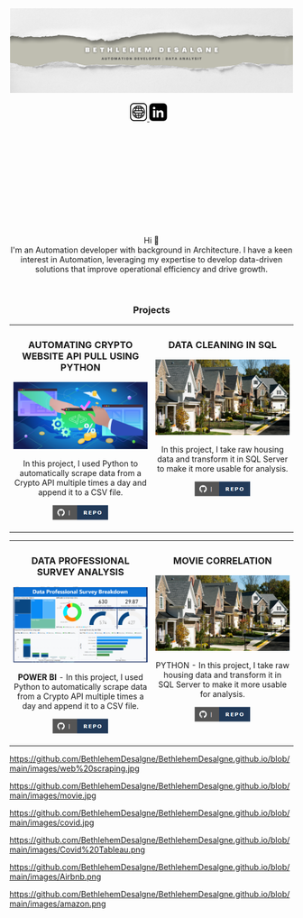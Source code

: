 ![Cover Image](https://github.com/BethlehemDesalgne/bethlehemdesalgne/blob/main/images/cover%20-%20Copy.png)



<div align="center" style="padding-bottom: 100px;"> <!-- Adjust padding-bottom to manage space -->
  <a href="https://bethlehemdesalgne.github.io/">
    <img src="https://github.com/BethlehemDesalgne/bethlehemdesalgne/blob/main/images/website.png" width="30" alt="Website" title="Visit my website!">
  </a>
  <a href="https://www.linkedin.com/in/bethlehem-desalgne/" style="margin-right: 10px;">
    <img src="https://github.com/BethlehemDesalgne/bethlehemdesalgne/blob/main/images/linkedin.png" width="31.5" alt="LinkedIn" title="Connect on LinkedIn">
  </a>
</div>

<div align="center" style="padding-top: 100px;"> <!-- Adjust padding-top to manage space -->
Hi 👋
</div>
<div align="center">
I'm an Automation developer with background in Architecture. I have a keen interest in Automation, leveraging my expertise to develop data-driven solutions that improve operational efficiency and drive growth. 
</div>


<br> <!-- Adds a space before the greeting -->


<div align="center"><h3>Projects</h3></div>

<table>
  <tr>
    <td valign="top" width="50%">
      <div align="center">
        <h3>AUTOMATING CRYPTO WEBSITE API PULL USING PYTHON</h3>
        <img src="https://github.com/BethlehemDesalgne/BethlehemDesalgne.github.io/blob/main/images/api.png" alt="API Screenshot" width="100%" />
      </div>
      <p align="center">In this project, I used Python to automatically scrape data from a Crypto API multiple times a day and append it to a CSV file.</p>
      <p align="center"><a href="https://github.com/BethlehemDesalgne/Automating-Crypto-Website-API-Pull-Using-Python">
        <img src="https://github.com/BethlehemDesalgne/BethlehemDesalgne.github.io/blob/main/images/repo.png" width="100px"/>
      </a></p>
    </td>
    <td valign="top" width="50%">
      <div align="center">
        <h3>DATA CLEANING IN SQL</h3>
        <img src="https://github.com/BethlehemDesalgne/BethlehemDesalgne.github.io/blob/main/images/Houses.jpg" alt="SQL Screenshot" width="100%" />
      </div>
      <p align="center">In this project, I take raw housing data and transform it in SQL Server to make it more usable for analysis.</p>
      <p align="center"><a href="https://github.com/BethlehemDesalgne/Data-Cleaning-in-SQL">
        <img src="https://github.com/BethlehemDesalgne/BethlehemDesalgne.github.io/blob/main/images/repo.png" width="100px"/>
      </a></p>
    </td>
  </tr>
</table>

<table>
  <tr>
    <td valign="top" width="50%">
      <div align="center">
        <h3>DATA PROFESSIONAL SURVEY ANALYSIS</h3>
        <img src="https://github.com/BethlehemDesalgne/BethlehemDesalgne.github.io/blob/main/images/Data%20P.png" alt="API Screenshot" width="100%" />
      </div>
      <p align="center"><strong>POWER BI</strong> - In this project, I used Python to automatically scrape data from a Crypto API multiple times a day and append it to a CSV file.</p>
      <p align="center"><a href="https://github.com/BethlehemDesalgne/Automating-Crypto-Website-API-Pull-Using-Python">
        <img src="https://github.com/BethlehemDesalgne/BethlehemDesalgne.github.io/blob/main/images/repo.png" width="100px"/>
      </a></p>
    </td>
    <td valign="top" width="50%">
      <div align="center">
        <h3>MOVIE CORRELATION</h3>
        <img src="https://github.com/BethlehemDesalgne/BethlehemDesalgne.github.io/blob/main/images/Houses.jpg" alt="SQL Screenshot" width="100%" />
      </div>
      <p align="center">PYTHON - In this project, I take raw housing data and transform it in SQL Server to make it more usable for analysis.</p>
      <p align="center"><a href="https://github.com/BethlehemDesalgne/Data-Cleaning-in-SQL">
        <img src="https://github.com/BethlehemDesalgne/BethlehemDesalgne.github.io/blob/main/images/repo.png" width="100px"/>
      </a></p>
    </td>
  </tr>
</table>

https://github.com/BethlehemDesalgne/BethlehemDesalgne.github.io/blob/main/images/web%20scraping.jpg

https://github.com/BethlehemDesalgne/BethlehemDesalgne.github.io/blob/main/images/movie.jpg

https://github.com/BethlehemDesalgne/BethlehemDesalgne.github.io/blob/main/images/covid.jpg



https://github.com/BethlehemDesalgne/BethlehemDesalgne.github.io/blob/main/images/Covid%20Tableau.png

https://github.com/BethlehemDesalgne/BethlehemDesalgne.github.io/blob/main/images/Airbnb.png

https://github.com/BethlehemDesalgne/BethlehemDesalgne.github.io/blob/main/images/amazon.png

